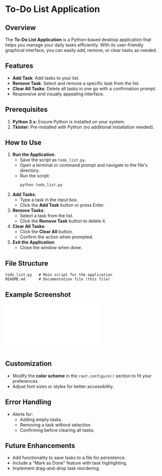# To-Do List Application

## Overview
The **To-Do List Application** is a Python-based desktop application that helps you manage your daily tasks efficiently. With its user-friendly graphical interface, you can easily add, remove, or clear tasks as needed.

## Features
- **Add Task**: Add tasks to your list.
- **Remove Task**: Select and remove a specific task from the list.
- **Clear All Tasks**: Delete all tasks in one go with a confirmation prompt.
- Responsive and visually appealing interface.

## Prerequisites
1. **Python 3.x**: Ensure Python is installed on your system.
2. **Tkinter**: Pre-installed with Python (no additional installation needed).

## How to Use
1. **Run the Application**:
   - Save the script as `todo_list.py`.
   - Open a terminal or command prompt and navigate to the file's directory.
   - Run the script:
     ```bash
     python todo_list.py
     ```
2. **Add Tasks**:
   - Type a task in the input box.
   - Click the **Add Task** button or press Enter.
3. **Remove Tasks**:
   - Select a task from the list.
   - Click the **Remove Task** button to delete it.
4. **Clear All Tasks**:
   - Click the **Clear All** button.
   - Confirm the action when prompted.
5. **Exit the Application**:
   - Close the window when done.

## File Structure
```
todo_list.py   # Main script for the application
README.md      # Documentation file (this file)
```

## Example Screenshot
![](./img/Todo_list_interface.pm)

## Customization
- Modify the **color scheme** in the `root.configure()` section to fit your preferences.
- Adjust font sizes or styles for better accessibility.

## Error Handling
- Alerts for:
  - Adding empty tasks.
  - Removing a task without selection.
  - Confirming before clearing all tasks.

## Future Enhancements
- Add functionality to save tasks to a file for persistence.
- Include a "Mark as Done" feature with task highlighting.
- Implement drag-and-drop task reordering.
